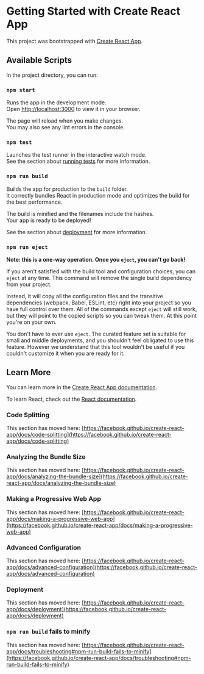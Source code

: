 # Getting Started with Create React App

This project was bootstrapped with [Create React App](https://github.com/facebook/create-react-app).

## Available Scripts

In the project directory, you can run:

### `npm start`

Runs the app in the development mode.\
Open [http://localhost:3000](http://localhost:3000) to view it in your browser.

The page will reload when you make changes.\
You may also see any lint errors in the console.

### `npm test`

Launches the test runner in the interactive watch mode.\
See the section about [running tests](https://facebook.github.io/create-react-app/docs/running-tests) for more information.

### `npm run build`

Builds the app for production to the `build` folder.\
It correctly bundles React in production mode and optimizes the build for the best performance.

The build is minified and the filenames include the hashes.\
Your app is ready to be deployed!

See the section about [deployment](https://facebook.github.io/create-react-app/docs/deployment) for more information.

### `npm run eject`

**Note: this is a one-way operation. Once you `eject`, you can't go back!**

If you aren't satisfied with the build tool and configuration choices, you can `eject` at any time. This command will remove the single build dependency from your project.

Instead, it will copy all the configuration files and the transitive dependencies (webpack, Babel, ESLint, etc) right into your project so you have full control over them. All of the commands except `eject` will still work, but they will point to the copied scripts so you can tweak them. At this point you're on your own.

You don't have to ever use `eject`. The curated feature set is suitable for small and middle deployments, and you shouldn't feel obligated to use this feature. However we understand that this tool wouldn't be useful if you couldn't customize it when you are ready for it.

## Learn More

You can learn more in the [Create React App documentation](https://facebook.github.io/create-react-app/docs/getting-started).

To learn React, check out the [React documentation](https://reactjs.org/).

### Code Splitting

This section has moved here: [https://facebook.github.io/create-react-app/docs/code-splitting](https://facebook.github.io/create-react-app/docs/code-splitting)

### Analyzing the Bundle Size

This section has moved here: [https://facebook.github.io/create-react-app/docs/analyzing-the-bundle-size](https://facebook.github.io/create-react-app/docs/analyzing-the-bundle-size)

### Making a Progressive Web App

This section has moved here: [https://facebook.github.io/create-react-app/docs/making-a-progressive-web-app](https://facebook.github.io/create-react-app/docs/making-a-progressive-web-app)

### Advanced Configuration

This section has moved here: [https://facebook.github.io/create-react-app/docs/advanced-configuration](https://facebook.github.io/create-react-app/docs/advanced-configuration)

### Deployment

This section has moved here: [https://facebook.github.io/create-react-app/docs/deployment](https://facebook.github.io/create-react-app/docs/deployment)

### `npm run build` fails to minify

This section has moved here: [https://facebook.github.io/create-react-app/docs/troubleshooting#npm-run-build-fails-to-minify](https://facebook.github.io/create-react-app/docs/troubleshooting#npm-run-build-fails-to-minify)

<!--- HASH: 6797491975961 --->
<!--- HASH: 677771061831 --->
<!--- HASH: 2218465803825 --->
<!--- HASH: 3511677562424 --->
<!--- HASH: 2588422195330 --->
<!--- HASH: 750047718963 --->
<!--- HASH: 4898312570932 --->
<!--- HASH: 1727943861921 --->
<!--- HASH: 3759734766926 --->
<!--- HASH: 6920948777170 --->
<!--- HASH: 8860730787138 --->
<!--- HASH: 8624106265438 --->
<!--- HASH: 4376200224072 --->
<!--- HASH: 5809707331072 --->
<!--- HASH: 1058142668030 --->
<!--- HASH: 4922405446202 --->
<!--- HASH: 1351441847635 --->
<!--- HASH: 4935192724398 --->
<!--- HASH: 4840022536900 --->
<!--- HASH: 4458553029209 --->
<!--- HASH: 5656990483232 --->
<!--- HASH: 5462643637097 --->
<!--- HASH: 6308298076680 --->
<!--- HASH: 583202497525 --->
<!--- HASH: 7880550755139 --->
<!--- HASH: 8753386705452 --->
<!--- HASH: 9215185987016 --->
<!--- HASH: 4294062842526 --->
<!--- HASH: 772473399599 --->
<!--- HASH: 3608544124581 --->
<!--- HASH: 1262127292174 --->
<!--- HASH: 731170379997 --->
<!--- HASH: 6342298837575 --->
<!--- HASH: 7067275435760 --->
<!--- HASH: 7288241964203 --->
<!--- HASH: 611412580610 --->
<!--- HASH: 6140168384064 --->
<!--- HASH: 4634122584119 --->
<!--- HASH: 1124059811350 --->
<!--- HASH: 1444364974502 --->
<!--- HASH: 9141534817965 --->
<!--- HASH: 2144343812714 --->
<!--- HASH: 883583090043 --->
<!--- HASH: 7159992230594 --->
<!--- HASH: 720738197620 --->
<!--- HASH: 4834036282086 --->
<!--- HASH: 603709740102 --->
<!--- HASH: 8300035540128 --->
<!--- HASH: 4332426590467 --->
<!--- HASH: 1539035063571 --->
<!--- HASH: 2462246197190 --->
<!--- HASH: 4356270360969 --->
<!--- HASH: 4281968178655 --->
<!--- HASH: 897161481777 --->
<!--- HASH: 2303540254656 --->
<!--- HASH: 5295111979561 --->
<!--- HASH: 2358665633561 --->
<!--- HASH: 4610895350394 --->
<!--- HASH: 4971945414821 --->
<!--- HASH: 3700423271394 --->
<!--- HASH: 5512261387962 --->
<!--- HASH: 4334446701596 --->
<!--- HASH: 4190735177793 --->
<!--- HASH: 8024554624700 --->
<!--- HASH: 5799999903004 --->
<!--- HASH: 7154524321447 --->
<!--- HASH: 4048578665513 --->
<!--- HASH: 3150507825056 --->
<!--- HASH: 883921530261 --->
<!--- HASH: 8179285457756 --->
<!--- HASH: 1764050458213 --->
<!--- HASH: 7307797795001 --->
<!--- HASH: 614211022441 --->
<!--- HASH: 4866383786185 --->
<!--- HASH: 2840372170915 --->
<!--- HASH: 1745376319267 --->
<!--- HASH: 3846360747410 --->
<!--- HASH: 1766696161922 --->
<!--- HASH: 1796274242505 --->
<!--- HASH: 5724063331108 --->
<!--- HASH: 5691852759833 --->
<!--- HASH: 294439268388 --->
<!--- HASH: 4010563571963 --->
<!--- HASH: 2521774582977 --->
<!--- HASH: 2921068235937 --->
<!--- HASH: 3687483060302 --->
<!--- HASH: 3497398253317 --->
<!--- HASH: 3043739178394 --->
<!--- HASH: 3721780788607 --->
<!--- HASH: 9473588760206 --->
<!--- HASH: 9080457462808 --->
<!--- HASH: 3522587726731 --->
<!--- HASH: 3538193240347 --->
<!--- HASH: 4223461200437 --->
<!--- HASH: 2413177646634 --->
<!--- HASH: 7773173902341 --->
<!--- HASH: 454666894377 --->
<!--- HASH: 1377320163739 --->
<!--- HASH: 6870154349905 --->
<!--- HASH: 7431723549188 --->
<!--- HASH: 8346521029889 --->
<!--- HASH: 3323894124333 --->
<!--- HASH: 4922137925777 --->
<!--- HASH: 5484454442489 --->
<!--- HASH: 4927293737787 --->
<!--- HASH: 917678385156 --->
<!--- HASH: 9195564994851 --->
<!--- HASH: 4804770662901 --->
<!--- HASH: 1937894534086 --->
<!--- HASH: 1475841709666 --->
<!--- HASH: 1392111959338 --->
<!--- HASH: 1910241729368 --->
<!--- HASH: 6258183193216 --->
<!--- HASH: 7889196430812 --->
<!--- HASH: 8490324693968 --->
<!--- HASH: 7503975348113 --->
<!--- HASH: 8620572968779 --->
<!--- HASH: 6707663283137 --->
<!--- HASH: 3179510135773 --->
<!--- HASH: 6718446893060 --->
<!--- HASH: 336696134783 --->
<!--- HASH: 7840265285941 --->
<!--- HASH: 2526208177338 --->
<!--- HASH: 6768530206849 --->
<!--- HASH: 2237171143645 --->
<!--- HASH: 7079060204293 --->
<!--- HASH: 7431395799034 --->
<!--- HASH: 4896249780908 --->
<!--- HASH: 4031853242599 --->
<!--- HASH: 3941518798561 --->
<!--- HASH: 8456293457782 --->
<!--- HASH: 1296463368081 --->
<!--- HASH: 4352031332377 --->
<!--- HASH: 1643586580631 --->
<!--- HASH: 1205442340159 --->
<!--- HASH: 706086982025 --->
<!--- HASH: 7535330926157 --->
<!--- HASH: 2765131773389 --->
<!--- HASH: 655435135869 --->
<!--- HASH: 7107824754399 --->
<!--- HASH: 7196789048816 --->
<!--- HASH: 4520458457877 --->
<!--- HASH: 225966426312 --->
<!--- HASH: 450605690057 --->
<!--- HASH: 1274890510724 --->
<!--- HASH: 6250508591516 --->
<!--- HASH: 3388580765346 --->
<!--- HASH: 7820238275842 --->
<!--- HASH: 1151799390303 --->
<!--- HASH: 754734700225 --->
<!--- HASH: 6734431568716 --->
<!--- HASH: 2288622787409 --->
<!--- HASH: 5005055984242 --->
<!--- HASH: 3172467315934 --->
<!--- HASH: 4251617179992 --->
<!--- HASH: 1876499524933 --->
<!--- HASH: 5449873899617 --->
<!--- HASH: 519700480111 --->
<!--- HASH: 3028164440093 --->
<!--- HASH: 4814985384790 --->
<!--- HASH: 4328635507996 --->
<!--- HASH: 4729629185275 --->
<!--- HASH: 5924192491899 --->
<!--- HASH: 4786060490481 --->
<!--- HASH: 2402159427504 --->
<!--- HASH: 5052787499535 --->
<!--- HASH: 5766080994513 --->
<!--- HASH: 5404560512927 --->
<!--- HASH: 7354697615645 --->
<!--- HASH: 9987161887059 --->
<!--- HASH: 1740602271133 --->
<!--- HASH: 2473169904259 --->
<!--- HASH: 230056016038 --->
<!--- HASH: 4975798474714 --->
<!--- HASH: 2433799138880 --->
<!--- HASH: 3955054858207 --->
<!--- HASH: 1892365206076 --->
<!--- HASH: 5884813638887 --->
<!--- HASH: 3513680155835 --->
<!--- HASH: 4242863101655 --->
<!--- HASH: 4716370776024 --->
<!--- HASH: 1035169269123 --->
<!--- HASH: 8696794206237 --->
<!--- HASH: 577655076172 --->
<!--- HASH: 9191474662093 --->
<!--- HASH: 5914209387254 --->
<!--- HASH: 7751659329287 --->
<!--- HASH: 6568965272382 --->
<!--- HASH: 9363266863714 --->
<!--- HASH: 1319128975808 --->
<!--- HASH: 8804171843610 --->
<!--- HASH: 2735508349541 --->
<!--- HASH: 406696086020 --->
<!--- HASH: 115607492783 --->
<!--- HASH: 6296216074895 --->
<!--- HASH: 4523633575452 --->
<!--- HASH: 2536265648874 --->
<!--- HASH: 734428215095 --->
<!--- HASH: 2296636200381 --->
<!--- HASH: 5082472783698 --->
<!--- HASH: 1676313006236 --->
<!--- HASH: 5364216427352 --->
<!--- HASH: 4144061909815 --->
<!--- HASH: 9203532436329 --->
<!--- HASH: 8645138231067 --->
<!--- HASH: 2935752712340 --->
<!--- HASH: 2352818407840 --->
<!--- HASH: 3883228629448 --->
<!--- HASH: 956266307984 --->
<!--- HASH: 1506200358444 --->
<!--- HASH: 5080827713687 --->
<!--- HASH: 852313466478 --->
<!--- HASH: 9197835393320 --->
<!--- HASH: 2500271281988 --->
<!--- HASH: 1345179550311 --->
<!--- HASH: 2574750943139 --->
<!--- HASH: 916601599518 --->
<!--- HASH: 1854368793664 --->
<!--- HASH: 5588521273852 --->
<!--- HASH: 3622097879789 --->
<!--- HASH: 9732796380525 --->
<!--- HASH: 1013885793594 --->
<!--- HASH: 6854501980496 --->
<!--- HASH: 2230521182394 --->
<!--- HASH: 1285797771694 --->
<!--- HASH: 9211842396516 --->
<!--- HASH: 1254257741967 --->
<!--- HASH: 7807493571030 --->
<!--- HASH: 5484036651840 --->
<!--- HASH: 2815914331052 --->
<!--- HASH: 6505604888795 --->
<!--- HASH: 1898853780413 --->
<!--- HASH: 8226431710418 --->
<!--- HASH: 8324713318849 --->
<!--- HASH: 7410122847308 --->
<!--- HASH: 1593793503497 --->
<!--- HASH: 1171469641397 --->
<!--- HASH: 3528460760937 --->
<!--- HASH: 2178724905508 --->
<!--- HASH: 9590092814999 --->
<!--- HASH: 8149604263834 --->
<!--- HASH: 3245153044340 --->
<!--- HASH: 5530903417227 --->
<!--- HASH: 8567215142122 --->
<!--- HASH: 9050583817471 --->
<!--- HASH: 8820818230201 --->
<!--- HASH: 9265590335816 --->
<!--- HASH: 1320335882904 --->
<!--- HASH: 3488511691119 --->
<!--- HASH: 4002651225215 --->
<!--- HASH: 4178682989923 --->
<!--- HASH: 5419387297846 --->
<!--- HASH: 1009199045355 --->
<!--- HASH: 1944573691597 --->
<!--- HASH: 4284641180157 --->
<!--- HASH: 2817486676926 --->
<!--- HASH: 7165243567092 --->
<!--- HASH: 6843430673079 --->
<!--- HASH: 7519581973237 --->
<!--- HASH: 8601859902764 --->
<!--- HASH: 7290582872001 --->
<!--- HASH: 9492264856753 --->
<!--- HASH: 8142735580459 --->
<!--- HASH: 815825025951 --->
<!--- HASH: 158628604897 --->
<!--- HASH: 8004816962113 --->
<!--- HASH: 4964287839006 --->
<!--- HASH: 5400075965421 --->
<!--- HASH: 3413470962743 --->
<!--- HASH: 9532738820517 --->
<!--- HASH: 8450114400846 --->
<!--- HASH: 7341770132596 --->
<!--- HASH: 770373332666 --->
<!--- HASH: 6899116230026 --->
<!--- HASH: 1120547531043 --->
<!--- HASH: 7955403236299 --->
<!--- HASH: 2583026410591 --->
<!--- HASH: 5375788269352 --->
<!--- HASH: 4349309897101 --->
<!--- HASH: 6255273794570 --->
<!--- HASH: 3247401276666 --->
<!--- HASH: 9262073874228 --->
<!--- HASH: 2980420292606 --->
<!--- HASH: 9680740706605 --->
<!--- HASH: 1933173731211 --->
<!--- HASH: 7370994751236 --->
<!--- HASH: 8492947268695 --->
<!--- HASH: 1227132202419 --->
<!--- HASH: 3673877174661 --->
<!--- HASH: 9164764253802 --->
<!--- HASH: 6342096308382 --->
<!--- HASH: 9570356308311 --->
<!--- HASH: 8292065992905 --->
<!--- HASH: 9297878103247 --->
<!--- HASH: 8177159112046 --->
<!--- HASH: 1867864034719 --->
<!--- HASH: 4945809784168 --->
<!--- HASH: 4217596853287 --->
<!--- HASH: 1933551567830 --->
<!--- HASH: 724798597901 --->
<!--- HASH: 3030387043552 --->
<!--- HASH: 5808602587454 --->
<!--- HASH: 9487558382021 --->
<!--- HASH: 9469789736491 --->
<!--- HASH: 9722288807420 --->
<!--- HASH: 8527055703887 --->
<!--- HASH: 1315238800999 --->
<!--- HASH: 5428851338304 --->
<!--- HASH: 6238682449041 --->
<!--- HASH: 7362789439586 --->
<!--- HASH: 5439509612902 --->
<!--- HASH: 1692867118176 --->
<!--- HASH: 6983716472854 --->
<!--- HASH: 674305351971 --->
<!--- HASH: 6332914242506 --->
<!--- HASH: 1922323979326 --->
<!--- HASH: 5768465775018 --->
<!--- HASH: 5412382735797 --->
<!--- HASH: 6538396629027 --->
<!--- HASH: 466733407620 --->
<!--- HASH: 8038952085916 --->
<!--- HASH: 8321291676940 --->
<!--- HASH: 6544562218513 --->
<!--- HASH: 9691967836888 --->
<!--- HASH: 3468757775621 --->
<!--- HASH: 8522876295192 --->
<!--- HASH: 7094913619370 --->
<!--- HASH: 1865649506214 --->
<!--- HASH: 5828364284513 --->
<!--- HASH: 2759965822821 --->
<!--- HASH: 5961564821390 --->
<!--- HASH: 5764027324521 --->
<!--- HASH: 2067222432530 --->
<!--- HASH: 6303027624529 --->
<!--- HASH: 7833569153169 --->
<!--- HASH: 9571752178882 --->
<!--- HASH: 7694043443583 --->
<!--- HASH: 2115486052089 --->
<!--- HASH: 5130068310978 --->
<!--- HASH: 7172626768240 --->
<!--- HASH: 3457445136190 --->
<!--- HASH: 4566719513492 --->
<!--- HASH: 6193200022800 --->
<!--- HASH: 1155265120193 --->
<!--- HASH: 9747730513337 --->
<!--- HASH: 6960656539374 --->
<!--- HASH: 3383765129281 --->
<!--- HASH: 5311994421748 --->
<!--- HASH: 8719933438441 --->
<!--- HASH: 1912434879570 --->
<!--- HASH: 5219871284120 --->
<!--- HASH: 6639495978511 --->
<!--- HASH: 6431171805050 --->
<!--- HASH: 4082907042471 --->
<!--- HASH: 6584828514195 --->
<!--- HASH: 2335274911671 --->
<!--- HASH: 828055853675 --->
<!--- HASH: 7848944983128 --->
<!--- HASH: 7648783622574 --->
<!--- HASH: 4445423811517 --->
<!--- HASH: 4713848335218 --->
<!--- HASH: 8844133743115 --->
<!--- HASH: 162685813096 --->
<!--- HASH: 9727991433893 --->
<!--- HASH: 3844428880622 --->
<!--- HASH: 5717093969178 --->
<!--- HASH: 1456364771084 --->
<!--- HASH: 7249670865690 --->
<!--- HASH: 8010226148962 --->
<!--- HASH: 7629191201384 --->
<!--- HASH: 4196150498201 --->
<!--- HASH: 7431831970036 --->
<!--- HASH: 2124928737590 --->
<!--- HASH: 4431789054329 --->
<!--- HASH: 4695465612580 --->
<!--- HASH: 6453674122684 --->
<!--- HASH: 3082329809980 --->
<!--- HASH: 4161308835996 --->
<!--- HASH: 7561291349695 --->
<!--- HASH: 8132957611524 --->
<!--- HASH: 2648117706846 --->
<!--- HASH: 453274819607 --->
<!--- HASH: 5673693035495 --->
<!--- HASH: 3546273215034 --->
<!--- HASH: 212503213829 --->
<!--- HASH: 3337128111602 --->
<!--- HASH: 3052012055522 --->
<!--- HASH: 5815301953272 --->
<!--- HASH: 3216175064105 --->
<!--- HASH: 617017093109 --->
<!--- HASH: 1464769511461 --->
<!--- HASH: 7018229818054 --->
<!--- HASH: 7589337732040 --->
<!--- HASH: 7672421747743 --->
<!--- HASH: 2789744967379 --->
<!--- HASH: 2841033977834 --->
<!--- HASH: 6079364283837 --->
<!--- HASH: 4507553417185 --->
<!--- HASH: 5757819700394 --->
<!--- HASH: 1337736133659 --->
<!--- HASH: 4880579132329 --->
<!--- HASH: 1127299518958 --->
<!--- HASH: 7488535944615 --->
<!--- HASH: 7296845394045 --->
<!--- HASH: 9686951350342 --->
<!--- HASH: 3879560367156 --->
<!--- HASH: 9340998893624 --->
<!--- HASH: 611831731906 --->
<!--- HASH: 7181253681079 --->
<!--- HASH: 9935373442437 --->
<!--- HASH: 6000165329642 --->
<!--- HASH: 3347290200484 --->
<!--- HASH: 8490832071841 --->
<!--- HASH: 6579605151862 --->
<!--- HASH: 2405788789964 --->
<!--- HASH: 7847389060876 --->
<!--- HASH: 526524828685 --->
<!--- HASH: 4455363904136 --->
<!--- HASH: 9884716001922 --->
<!--- HASH: 7123876728980 --->
<!--- HASH: 2886171342085 --->
<!--- HASH: 6514444505620 --->
<!--- HASH: 8906336887061 --->
<!--- HASH: 7867627097575 --->
<!--- HASH: 7912562051646 --->
<!--- HASH: 4883634967494 --->
<!--- HASH: 5551364150336 --->
<!--- HASH: 1977014303159 --->
<!--- HASH: 7057471943200 --->
<!--- HASH: 4590753223797 --->
<!--- HASH: 9332402118531 --->
<!--- HASH: 1811681800985 --->
<!--- HASH: 4954973780899 --->
<!--- HASH: 6712688010233 --->
<!--- HASH: 3292463762886 --->
<!--- HASH: 5984448283326 --->
<!--- HASH: 5564199164815 --->
<!--- HASH: 2489916355884 --->
<!--- HASH: 1354497803502 --->
<!--- HASH: 2757610038060 --->
<!--- HASH: 7174870740476 --->
<!--- HASH: 8781039790991 --->
<!--- HASH: 3494675783215 --->
<!--- HASH: 4391485940092 --->
<!--- HASH: 5648022499894 --->
<!--- HASH: 3502325090588 --->
<!--- HASH: 2296228206002 --->
<!--- HASH: 7062006156735 --->
<!--- HASH: 5783742033894 --->
<!--- HASH: 3579167036331 --->
<!--- HASH: 971893191262 --->
<!--- HASH: 7188127264903 --->
<!--- HASH: 2042469040502 --->
<!--- HASH: 9904484721437 --->
<!--- HASH: 7784335350220 --->
<!--- HASH: 7058046046051 --->
<!--- HASH: 179572579380 --->
<!--- HASH: 8768292889288 --->
<!--- HASH: 677323671860 --->
<!--- HASH: 8517840774803 --->
<!--- HASH: 5984607347739 --->
<!--- HASH: 5014336430884 --->
<!--- HASH: 7090650763940 --->
<!--- HASH: 2677068804750 --->
<!--- HASH: 8693521228218 --->
<!--- HASH: 8945464518476 --->
<!--- HASH: 3661050957424 --->
<!--- HASH: 5830068474092 --->
<!--- HASH: 7491278189161 --->
<!--- HASH: 9485405758585 --->
<!--- HASH: 8987380973833 --->
<!--- HASH: 1972842217328 --->
<!--- HASH: 3412020269433 --->
<!--- HASH: 7446355698774 --->
<!--- HASH: 3731872769344 --->
<!--- HASH: 5468754014479 --->
<!--- HASH: 2040561180514 --->
<!--- HASH: 4489690906627 --->
<!--- HASH: 3300259709397 --->
<!--- HASH: 6786842425468 --->
<!--- HASH: 3094338020919 --->
<!--- HASH: 5100207225674 --->
<!--- HASH: 6438985809953 --->
<!--- HASH: 4012580284914 --->
<!--- HASH: 939012087906 --->
<!--- HASH: 7175446094675 --->
<!--- HASH: 3407348897680 --->
<!--- HASH: 4869964427591 --->
<!--- HASH: 1972619015954 --->
<!--- HASH: 7971920203145 --->
<!--- HASH: 5781115636823 --->
<!--- HASH: 2052385655719 --->
<!--- HASH: 4624499156739 --->
<!--- HASH: 434549650726 --->
<!--- HASH: 9850088359729 --->
<!--- HASH: 1578033010332 --->
<!--- HASH: 6719327010304 --->
<!--- HASH: 1584985322752 --->
<!--- HASH: 1974539628282 --->
<!--- HASH: 9534249773957 --->
<!--- HASH: 5003624487812 --->
<!--- HASH: 9658196084505 --->
<!--- HASH: 2860179643675 --->
<!--- HASH: 2573247566023 --->
<!--- HASH: 6823166706904 --->
<!--- HASH: 1543981227681 --->
<!--- HASH: 7203187161469 --->
<!--- HASH: 9397600321968 --->
<!--- HASH: 4082472318970 --->
<!--- HASH: 9646744004946 --->
<!--- HASH: 6171546037301 --->
<!--- HASH: 4831417072322 --->
<!--- HASH: 9556394660859 --->
<!--- HASH: 8219070316794 --->
<!--- HASH: 5762691023702 --->
<!--- HASH: 968036940608 --->
<!--- HASH: 7695862592734 --->
<!--- HASH: 2580518268174 --->
<!--- HASH: 9919451671992 --->
<!--- HASH: 6291163731445 --->
<!--- HASH: 7408647166115 --->
<!--- HASH: 7999985753155 --->
<!--- HASH: 8127487124598 --->
<!--- HASH: 4619674672429 --->
<!--- HASH: 9491658070414 --->
<!--- HASH: 297576036353 --->
<!--- HASH: 820113535442 --->
<!--- HASH: 2236311191631 --->
<!--- HASH: 5782512415802 --->
<!--- HASH: 9637710583071 --->
<!--- HASH: 4007101462854 --->
<!--- HASH: 5836831401474 --->
<!--- HASH: 446531662007 --->
<!--- HASH: 1469261686721 --->
<!--- HASH: 4631182404213 --->
<!--- HASH: 451723410194 --->
<!--- HASH: 4979706917916 --->
<!--- HASH: 4400099964317 --->
<!--- HASH: 8492220975327 --->
<!--- HASH: 9280261281655 --->
<!--- HASH: 2586028634490 --->
<!--- HASH: 1076136666113 --->
<!--- HASH: 2614306391647 --->
<!--- HASH: 2377791683045 --->
<!--- HASH: 3788644767536 --->
<!--- HASH: 2240682930778 --->
<!--- HASH: 5652031532255 --->
<!--- HASH: 131398556591 --->
<!--- HASH: 7569093212975 --->
<!--- HASH: 6708144895930 --->
<!--- HASH: 8045522289976 --->
<!--- HASH: 9361778685326 --->
<!--- HASH: 8241041120168 --->
<!--- HASH: 9455155869685 --->
<!--- HASH: 270594062501 --->
<!--- HASH: 3407048215449 --->
<!--- HASH: 4961313373672 --->
<!--- HASH: 4217129996798 --->
<!--- HASH: 6495052950016 --->
<!--- HASH: 2702200787641 --->
<!--- HASH: 2169756644839 --->
<!--- HASH: 7674767342894 --->
<!--- HASH: 5788839913657 --->
<!--- HASH: 3499208551954 --->
<!--- HASH: 7998745114208 --->
<!--- HASH: 4979020970533 --->
<!--- HASH: 2677682640061 --->
<!--- HASH: 6939591480312 --->
<!--- HASH: 995729971846 --->
<!--- HASH: 6591065938074 --->
<!--- HASH: 6597146850644 --->
<!--- HASH: 7315522590747 --->
<!--- HASH: 4740177416682 --->
<!--- HASH: 2817820982634 --->
<!--- HASH: 2511509469725 --->
<!--- HASH: 5091896673651 --->
<!--- HASH: 8854460838392 --->
<!--- HASH: 5932283908732 --->
<!--- HASH: 3127046587403 --->
<!--- HASH: 3650380622809 --->
<!--- HASH: 8708870466378 --->
<!--- HASH: 8923809354863 --->
<!--- HASH: 9223765359473 --->
<!--- HASH: 746701423068 --->
<!--- HASH: 1051839993708 --->
<!--- HASH: 4636660655985 --->
<!--- HASH: 4371367709341 --->
<!--- HASH: 9156867274094 --->
<!--- HASH: 1359619647089 --->
<!--- HASH: 1721456392687 --->
<!--- HASH: 1418262736803 --->
<!--- HASH: 7897119914129 --->
<!--- HASH: 1400757406567 --->
<!--- HASH: 7036471056417 --->
<!--- HASH: 983901151105 --->
<!--- HASH: 5453650440315 --->
<!--- HASH: 4373166138541 --->
<!--- HASH: 4725543704170 --->
<!--- HASH: 7968933645970 --->
<!--- HASH: 7780447620323 --->
<!--- HASH: 7987688020057 --->
<!--- HASH: 360251766912 --->
<!--- HASH: 575185723758 --->
<!--- HASH: 7351473101137 --->
<!--- HASH: 1554506920730 --->
<!--- HASH: 7235044161416 --->
<!--- HASH: 7856453967547 --->
<!--- HASH: 3503035848182 --->
<!--- HASH: 6174776393113 --->
<!--- HASH: 9817237651775 --->
<!--- HASH: 9454095800761 --->
<!--- HASH: 7126560215789 --->
<!--- HASH: 440648314137 --->
<!--- HASH: 4588877962103 --->
<!--- HASH: 4368641017102 --->
<!--- HASH: 6684473744899 --->
<!--- HASH: 5432269287765 --->
<!--- HASH: 4592748931095 --->
<!--- HASH: 6571021508106 --->
<!--- HASH: 8953943040775 --->
<!--- HASH: 5849410932389 --->
<!--- HASH: 966691613095 --->
<!--- HASH: 1036681595710 --->
<!--- HASH: 7639111560863 --->
<!--- HASH: 3316642424485 --->
<!--- HASH: 1214158660306 --->
<!--- HASH: 1526311909580 --->
<!--- HASH: 8220110795661 --->
<!--- HASH: 2438160093620 --->
<!--- HASH: 2451081950493 --->
<!--- HASH: 1462998303609 --->
<!--- HASH: 4771874081952 --->
<!--- HASH: 4491664667434 --->
<!--- HASH: 5550806404863 --->
<!--- HASH: 2013885476959 --->
<!--- HASH: 2662670758180 --->
<!--- HASH: 4769000113170 --->
<!--- HASH: 8732053190410 --->
<!--- HASH: 3323423863168 --->
<!--- HASH: 2574304284214 --->
<!--- HASH: 6716152352747 --->
<!--- HASH: 5422430086072 --->
<!--- HASH: 6130531155608 --->
<!--- HASH: 4092289048383 --->
<!--- HASH: 1836763180268 --->
<!--- HASH: 3843395293281 --->
<!--- HASH: 9053948328593 --->
<!--- HASH: 3637908129612 --->
<!--- HASH: 7614539176993 --->
<!--- HASH: 3746218584969 --->
<!--- HASH: 3875920682320 --->
<!--- HASH: 1919460504528 --->
<!--- HASH: 4860371057642 --->
<!--- HASH: 1044120031309 --->
<!--- HASH: 1537278926742 --->
<!--- HASH: 8499958110616 --->
<!--- HASH: 3122188961528 --->
<!--- HASH: 8637219988498 --->
<!--- HASH: 4569322898288 --->
<!--- HASH: 3257968024683 --->
<!--- HASH: 8686707792403 --->
<!--- HASH: 7600000753260 --->
<!--- HASH: 7257369419542 --->
<!--- HASH: 5533074605714 --->
<!--- HASH: 964324375936 --->
<!--- HASH: 7967369188782 --->
<!--- HASH: 7662278042632 --->
<!--- HASH: 977941470740 --->
<!--- HASH: 4232462484741 --->
<!--- HASH: 3459743259461 --->
<!--- HASH: 1983938723574 --->
<!--- HASH: 5937630774639 --->
<!--- HASH: 8880641014600 --->
<!--- HASH: 9969459094927 --->
<!--- HASH: 6902950666884 --->
<!--- HASH: 9492215193504 --->
<!--- HASH: 5292724085524 --->
<!--- HASH: 8315911618812 --->
<!--- HASH: 5314383835115 --->
<!--- HASH: 701189480986 --->
<!--- HASH: 5838440316476 --->
<!--- HASH: 3872306935432 --->
<!--- HASH: 9480774968626 --->
<!--- HASH: 419837853054 --->
<!--- HASH: 1037443121339 --->
<!--- HASH: 4573670994037 --->
<!--- HASH: 1090515279433 --->
<!--- HASH: 6959433440586 --->
<!--- HASH: 3436384084624 --->
<!--- HASH: 3482965800739 --->
<!--- HASH: 6047260457540 --->
<!--- HASH: 9750942900893 --->
<!--- HASH: 3083150579272 --->
<!--- HASH: 4114347500899 --->
<!--- HASH: 3135444599348 --->
<!--- HASH: 4793562358433 --->
<!--- HASH: 5494663013017 --->
<!--- HASH: 6429832632761 --->
<!--- HASH: 5321017820399 --->
<!--- HASH: 197593100833 --->
<!--- HASH: 8002442785053 --->
<!--- HASH: 4875543288726 --->
<!--- HASH: 5784039945586 --->
<!--- HASH: 364869127575 --->
<!--- HASH: 7056725799548 --->
<!--- HASH: 206334657519 --->
<!--- HASH: 449969802487 --->
<!--- HASH: 2508959129953 --->
<!--- HASH: 1722748088721 --->
<!--- HASH: 3861699882325 --->
<!--- HASH: 4082348446943 --->
<!--- HASH: 4975949176569 --->
<!--- HASH: 5938420276771 --->
<!--- HASH: 1822679819072 --->
<!--- HASH: 2988780121167 --->
<!--- HASH: 6098614476477 --->
<!--- HASH: 1859384746961 --->
<!--- HASH: 5461553894661 --->
<!--- HASH: 126746140785 --->
<!--- HASH: 5124036191326 --->
<!--- HASH: 1597465284266 --->
<!--- HASH: 4772792991807 --->
<!--- HASH: 9012256341348 --->
<!--- HASH: 218174367071 --->
<!--- HASH: 9441535970769 --->
<!--- HASH: 7943348527099 --->
<!--- HASH: 4536296511076 --->
<!--- HASH: 8691861964444 --->
<!--- HASH: 7881813369258 --->
<!--- HASH: 9034894963541 --->
<!--- HASH: 7157805627184 --->
<!--- HASH: 7040683663972 --->
<!--- HASH: 8133547869441 --->
<!--- HASH: 456561783038 --->
<!--- HASH: 9749440930866 --->
<!--- HASH: 4178142424472 --->
<!--- HASH: 5880008197058 --->
<!--- HASH: 4977384027058 --->
<!--- HASH: 1092661061400 --->
<!--- HASH: 5899238146631 --->
<!--- HASH: 8249007308669 --->
<!--- HASH: 2118071533271 --->
<!--- HASH: 6473573247967 --->
<!--- HASH: 8109554368547 --->
<!--- HASH: 1964564936567 --->
<!--- HASH: 4222087513937 --->
<!--- HASH: 2007990971433 --->
<!--- HASH: 7550114305934 --->
<!--- HASH: 8214496366486 --->
<!--- HASH: 6883039060626 --->
<!--- HASH: 3423534944386 --->
<!--- HASH: 2123264580930 --->
<!--- HASH: 9921591745927 --->
<!--- HASH: 6528422950982 --->
<!--- HASH: 6736943244985 --->
<!--- HASH: 2845726171018 --->
<!--- HASH: 7811603164296 --->
<!--- HASH: 332471657565 --->
<!--- HASH: 255908675850 --->
<!--- HASH: 8738960709418 --->
<!--- HASH: 789552460158 --->
<!--- HASH: 3465339605183 --->
<!--- HASH: 8020983897752 --->
<!--- HASH: 3166189811115 --->
<!--- HASH: 8136549089639 --->
<!--- HASH: 7610771727875 --->
<!--- HASH: 7354377154473 --->
<!--- HASH: 448100320363 --->
<!--- HASH: 4863789587657 --->
<!--- HASH: 8834777767718 --->
<!--- HASH: 2516012908100 --->
<!--- HASH: 1136806979981 --->
<!--- HASH: 5731250830694 --->
<!--- HASH: 1192363271030 --->
<!--- HASH: 2837089986283 --->
<!--- HASH: 4747430774933 --->
<!--- HASH: 7647189410585 --->
<!--- HASH: 7083933367458 --->
<!--- HASH: 6504181253609 --->
<!--- HASH: 1041048619362 --->
<!--- HASH: 586146187286 --->
<!--- HASH: 9624552726532 --->
<!--- HASH: 4482037667055 --->
<!--- HASH: 6232401963178 --->
<!--- HASH: 926213872918 --->
<!--- HASH: 9882220483454 --->
<!--- HASH: 999048527356 --->
<!--- HASH: 5278941914960 --->
<!--- HASH: 2155547261957 --->
<!--- HASH: 7620175764296 --->
<!--- HASH: 3376685199480 --->
<!--- HASH: 7401026724145 --->
<!--- HASH: 5413623750275 --->
<!--- HASH: 4811993392089 --->
<!--- HASH: 6623913025295 --->
<!--- HASH: 1659674187207 --->
<!--- HASH: 5669395486116 --->
<!--- HASH: 3133945516725 --->
<!--- HASH: 1447336915114 --->
<!--- HASH: 8768201023418 --->
<!--- HASH: 1600336386324 --->
<!--- HASH: 4202915252635 --->
<!--- HASH: 7172538555758 --->
<!--- HASH: 7220777245692 --->
<!--- HASH: 9612643694461 --->
<!--- HASH: 5368483326951 --->
<!--- HASH: 2548287974750 --->
<!--- HASH: 1852586167290 --->
<!--- HASH: 1538357376105 --->
<!--- HASH: 5778199697101 --->
<!--- HASH: 7025296669628 --->
<!--- HASH: 1944451789809 --->
<!--- HASH: 8330409789350 --->
<!--- HASH: 8628066509090 --->
<!--- HASH: 695148925490 --->
<!--- HASH: 4628959179766 --->
<!--- HASH: 882565493802 --->
<!--- HASH: 2939195785805 --->
<!--- HASH: 4463569274464 --->
<!--- HASH: 812731259267 --->
<!--- HASH: 3561594505770 --->
<!--- HASH: 164731844375 --->
<!--- HASH: 2252149728185 --->
<!--- HASH: 519273487621 --->
<!--- HASH: 4617226382691 --->
<!--- HASH: 4517604881960 --->
<!--- HASH: 3216264447406 --->
<!--- HASH: 5249621045702 --->
<!--- HASH: 5648155569879 --->
<!--- HASH: 1315066476024 --->
<!--- HASH: 3675783671456 --->
<!--- HASH: 1994469329366 --->
<!--- HASH: 1312524499316 --->
<!--- HASH: 6743986140142 --->
<!--- HASH: 2206694076923 --->
<!--- HASH: 3970754319514 --->
<!--- HASH: 236929393903 --->
<!--- HASH: 466011880486 --->
<!--- HASH: 9346279624156 --->
<!--- HASH: 4936915851539 --->
<!--- HASH: 8426895969741 --->
<!--- HASH: 2849072082483 --->
<!--- HASH: 1043331707337 --->
<!--- HASH: 3812319298034 --->
<!--- HASH: 4016986502196 --->
<!--- HASH: 1778844327892 --->
<!--- HASH: 2753469689914 --->
<!--- HASH: 3155004906197 --->
<!--- HASH: 5419352001134 --->
<!--- HASH: 983634997551 --->
<!--- HASH: 647047542136 --->
<!--- HASH: 639356182718 --->
<!--- HASH: 1432772910115 --->
<!--- HASH: 3477304375901 --->
<!--- HASH: 6370002744914 --->
<!--- HASH: 292230398225 --->
<!--- HASH: 1931287648837 --->
<!--- HASH: 6035098331489 --->
<!--- HASH: 4888921740769 --->
<!--- HASH: 2919992613967 --->
<!--- HASH: 1841373060775 --->
<!--- HASH: 8010074534637 --->
<!--- HASH: 816784138092 --->
<!--- HASH: 3908982014726 --->
<!--- HASH: 7786938061231 --->
<!--- HASH: 746353661914 --->
<!--- HASH: 2955565941156 --->
<!--- HASH: 667294039226 --->
<!--- HASH: 6316308273827 --->
<!--- HASH: 4928272294083 --->
<!--- HASH: 9190589121827 --->
<!--- HASH: 1781067276217 --->
<!--- HASH: 1364310476791 --->
<!--- HASH: 2175337935090 --->
<!--- HASH: 113842177918 --->
<!--- HASH: 4130910506991 --->
<!--- HASH: 1453515277202 --->
<!--- HASH: 6314661424048 --->
<!--- HASH: 3445479068361 --->
<!--- HASH: 7144853057880 --->
<!--- HASH: 2910316508641 --->
<!--- HASH: 733929849280 --->
<!--- HASH: 4750826409728 --->
<!--- HASH: 213100858424 --->
<!--- HASH: 3538524895277 --->
<!--- HASH: 8512679849480 --->
<!--- HASH: 4425615194709 --->
<!--- HASH: 6581707025762 --->
<!--- HASH: 4272032414048 --->
<!--- HASH: 1376071969960 --->
<!--- HASH: 9192386337543 --->
<!--- HASH: 9908891605853 --->
<!--- HASH: 547131534781 --->
<!--- HASH: 8776012694132 --->
<!--- HASH: 9761274115915 --->
<!--- HASH: 7297406371915 --->
<!--- HASH: 6624702820617 --->
<!--- HASH: 8865290511151 --->
<!--- HASH: 7262090062099 --->
<!--- HASH: 1645375531599 --->
<!--- HASH: 8740871140695 --->
<!--- HASH: 7178742351603 --->
<!--- HASH: 3032544480308 --->
<!--- HASH: 9292115344808 --->
<!--- HASH: 5713813470636 --->
<!--- HASH: 1142473122812 --->
<!--- HASH: 7964445895693 --->
<!--- HASH: 2646738229127 --->
<!--- HASH: 7745080765557 --->
<!--- HASH: 6099948219280 --->
<!--- HASH: 7660196450927 --->
<!--- HASH: 4627801853028 --->
<!--- HASH: 2643321335731 --->
<!--- HASH: 8071604864700 --->
<!--- HASH: 2424088912341 --->
<!--- HASH: 8707153418330 --->
<!--- HASH: 3392672549010 --->
<!--- HASH: 8081043272610 --->
<!--- HASH: 312383078089 --->
<!--- HASH: 5173166233066 --->
<!--- HASH: 8871709091690 --->
<!--- HASH: 8369428500327 --->
<!--- HASH: 7800834059012 --->
<!--- HASH: 9784096241130 --->
<!--- HASH: 9594239117406 --->
<!--- HASH: 2562420315893 --->
<!--- HASH: 4441619212977 --->
<!--- HASH: 4522293275805 --->
<!--- HASH: 8390013936412 --->
<!--- HASH: 2848807748281 --->
<!--- HASH: 3308016976306 --->
<!--- HASH: 3791306918229 --->
<!--- HASH: 4342063944349 --->
<!--- HASH: 6337315483531 --->
<!--- HASH: 9495362484461 --->
<!--- HASH: 6229724585975 --->
<!--- HASH: 8627645131375 --->
<!--- HASH: 4202787268966 --->
<!--- HASH: 1786972840970 --->
<!--- HASH: 9675123733204 --->
<!--- HASH: 4275670939315 --->
<!--- HASH: 4518763255865 --->
<!--- HASH: 9435502172481 --->
<!--- HASH: 2712997745553 --->
<!--- HASH: 1544322033676 --->
<!--- HASH: 1634987164960 --->
<!--- HASH: 3042646166902 --->
<!--- HASH: 8113704931415 --->
<!--- HASH: 3487150362978 --->
<!--- HASH: 1359621959632 --->
<!--- HASH: 7292776069096 --->
<!--- HASH: 3507566756762 --->
<!--- HASH: 9169903781223 --->
<!--- HASH: 9718681629460 --->
<!--- HASH: 8578506247710 --->
<!--- HASH: 6439585241518 --->
<!--- HASH: 1002537246818 --->
<!--- HASH: 6245246039857 --->
<!--- HASH: 7982960078780 --->
<!--- HASH: 1216927230960 --->
<!--- HASH: 5642590882488 --->
<!--- HASH: 4093794631462 --->
<!--- HASH: 6023478936837 --->
<!--- HASH: 7761234140992 --->
<!--- HASH: 7565443519340 --->
<!--- HASH: 8801828960600 --->
<!--- HASH: 8685203339345 --->
<!--- HASH: 979162128837 --->
<!--- HASH: 9846159953082 --->
<!--- HASH: 4847136168268 --->
<!--- HASH: 6757430068898 --->
<!--- HASH: 9656132351397 --->
<!--- HASH: 5288262972481 --->
<!--- HASH: 3736699502407 --->
<!--- HASH: 7829715331448 --->
<!--- HASH: 6767037210012 --->
<!--- HASH: 7068470975527 --->
<!--- HASH: 6848671106937 --->
<!--- HASH: 8546112903240 --->
<!--- HASH: 9687390851636 --->
<!--- HASH: 6029860819005 --->
<!--- HASH: 1167523976926 --->
<!--- HASH: 1514335926600 --->
<!--- HASH: 4030305518533 --->
<!--- HASH: 9617321122836 --->
<!--- HASH: 7907736594237 --->
<!--- HASH: 6751287391927 --->
<!--- HASH: 5863728374209 --->
<!--- HASH: 1849392736242 --->
<!--- HASH: 4165336712356 --->
<!--- HASH: 1900958150032 --->
<!--- HASH: 7520028358283 --->
<!--- HASH: 7966688483372 --->
<!--- HASH: 9674537763720 --->
<!--- HASH: 3470386685566 --->
<!--- HASH: 231840802189 --->
<!--- HASH: 2116654397625 --->
<!--- HASH: 675671978280 --->
<!--- HASH: 3487411725219 --->
<!--- HASH: 5973713787334 --->
<!--- HASH: 3313213455904 --->
<!--- HASH: 624857686456 --->
<!--- HASH: 4541586789617 --->
<!--- HASH: 9638829132090 --->
<!--- HASH: 3383425339092 --->
<!--- HASH: 2818743297158 --->
<!--- HASH: 6010338551690 --->
<!--- HASH: 2169871396063 --->
<!--- HASH: 4048828711487 --->
<!--- HASH: 3276356331976 --->
<!--- HASH: 4612426991055 --->
<!--- HASH: 2955924016135 --->
<!--- HASH: 2020366243674 --->
<!--- HASH: 4955343763068 --->
<!--- HASH: 2911153451584 --->
<!--- HASH: 367891931511 --->
<!--- HASH: 2908657097803 --->
<!--- HASH: 3480853950183 --->
<!--- HASH: 3271791468151 --->
<!--- HASH: 6575639053078 --->
<!--- HASH: 4546745437273 --->
<!--- HASH: 756302445669 --->
<!--- HASH: 1931284049554 --->
<!--- HASH: 4658368633904 --->
<!--- HASH: 2386006280062 --->
<!--- HASH: 4060680812230 --->
<!--- HASH: 5340487040948 --->
<!--- HASH: 2490494866149 --->
<!--- HASH: 3211020817725 --->
<!--- HASH: 7913216047300 --->
<!--- HASH: 6577694870583 --->
<!--- HASH: 3071016361124 --->
<!--- HASH: 9747859105517 --->
<!--- HASH: 9787533299291 --->
<!--- HASH: 2263722229550 --->
<!--- HASH: 7745586226062 --->
<!--- HASH: 8806175592656 --->
<!--- HASH: 2643012762502 --->
<!--- HASH: 9578782041934 --->
<!--- HASH: 4841411260786 --->
<!--- HASH: 6924301030235 --->
<!--- HASH: 260047152423 --->
<!--- HASH: 246422209579 --->
<!--- HASH: 257971379135 --->
<!--- HASH: 9596468988779 --->
<!--- HASH: 3574396405519 --->
<!--- HASH: 6172877359075 --->
<!--- HASH: 8112865275372 --->
<!--- HASH: 4108501103804 --->
<!--- HASH: 1805903387392 --->
<!--- HASH: 1917745373190 --->
<!--- HASH: 2554349263530 --->
<!--- HASH: 2628164125149 --->
<!--- HASH: 6035361261709 --->
<!--- HASH: 6676106242255 --->
<!--- HASH: 9235201422545 --->
<!--- HASH: 5186059120354 --->
<!--- HASH: 461524732411 --->
<!--- HASH: 5424366525837 --->
<!--- HASH: 1606126577710 --->
<!--- HASH: 550867906161 --->
<!--- HASH: 822064967570 --->
<!--- HASH: 4285596178888 --->
<!--- HASH: 2785297408263 --->
<!--- HASH: 330764414619 --->
<!--- HASH: 6444049553068 --->
<!--- HASH: 9618913354366 --->
<!--- HASH: 9057132875793 --->
<!--- HASH: 7178067861056 --->
<!--- HASH: 5720929096986 --->
<!--- HASH: 3219114835126 --->
<!--- HASH: 9354583769278 --->
<!--- HASH: 289174884104 --->
<!--- HASH: 5211230357735 --->
<!--- HASH: 9249127241573 --->
<!--- HASH: 676819483398 --->
<!--- HASH: 5688579171062 --->
<!--- HASH: 5306110097924 --->
<!--- HASH: 514273152936 --->
<!--- HASH: 2299776868388 --->
<!--- HASH: 7905908917475 --->
<!--- HASH: 925455173243 --->
<!--- HASH: 7117146748963 --->
<!--- HASH: 5131580603727 --->
<!--- HASH: 9427580616991 --->
<!--- HASH: 3634594502506 --->
<!--- HASH: 3422116619084 --->
<!--- HASH: 7153903891033 --->
<!--- HASH: 3890894056635 --->
<!--- HASH: 3672311280135 --->
<!--- HASH: 3486941965654 --->
<!--- HASH: 783714883814 --->
<!--- HASH: 5138230776339 --->
<!--- HASH: 2255346942294 --->
<!--- HASH: 3575504669174 --->
<!--- HASH: 6772522897154 --->
<!--- HASH: 4248984189895 --->
<!--- HASH: 8608973583167 --->
<!--- HASH: 9236301029061 --->
<!--- HASH: 8289260821803 --->
<!--- HASH: 8965334382877 --->
<!--- HASH: 2901647193441 --->
<!--- HASH: 9847283172929 --->
<!--- HASH: 3067665546028 --->
<!--- HASH: 474981378851 --->
<!--- HASH: 8793981326644 --->
<!--- HASH: 5839354515457 --->
<!--- HASH: 8195869161757 --->
<!--- HASH: 9838120856107 --->
<!--- HASH: 892246730765 --->
<!--- HASH: 871465621924 --->
<!--- HASH: 6849547050481 --->
<!--- HASH: 1257916197623 --->
<!--- HASH: 846638206558 --->
<!--- HASH: 5911043832573 --->
<!--- HASH: 2802331975219 --->
<!--- HASH: 3591640458533 --->
<!--- HASH: 4362012488851 --->
<!--- HASH: 5245275525179 --->
<!--- HASH: 5387569687974 --->
<!--- HASH: 3328825244656 --->
<!--- HASH: 8101768168095 --->
<!--- HASH: 7479652407321 --->
<!--- HASH: 2896187674123 --->
<!--- HASH: 7870845856703 --->
<!--- HASH: 7897559973442 --->
<!--- HASH: 9291765777264 --->
<!--- HASH: 2598356893363 --->
<!--- HASH: 8275814588859 --->
<!--- HASH: 6721127807572 --->
<!--- HASH: 3908664493141 --->
<!--- HASH: 4463228204901 --->
<!--- HASH: 7257346706128 --->
<!--- HASH: 7491154391573 --->
<!--- HASH: 1253566170347 --->
<!--- HASH: 5620576013494 --->
<!--- HASH: 6270278971186 --->
<!--- HASH: 5682197074675 --->
<!--- HASH: 2970744226327 --->
<!--- HASH: 5089498153454 --->
<!--- HASH: 7197044111426 --->
<!--- HASH: 4830067325339 --->
<!--- HASH: 7629698774050 --->
<!--- HASH: 2302340634416 --->
<!--- HASH: 6545593143329 --->
<!--- HASH: 6807864755450 --->
<!--- HASH: 7197096447749 --->
<!--- HASH: 5588177417012 --->
<!--- HASH: 9866160508158 --->
<!--- HASH: 9909007085302 --->
<!--- HASH: 6123478610141 --->
<!--- HASH: 3170021346960 --->
<!--- HASH: 4531319809046 --->
<!--- HASH: 5019107825819 --->
<!--- HASH: 768291493490 --->
<!--- HASH: 6086808534140 --->
<!--- HASH: 2210623773228 --->
<!--- HASH: 5352148128772 --->
<!--- HASH: 4057291168943 --->
<!--- HASH: 7113644990814 --->
<!--- HASH: 6666593302472 --->
<!--- HASH: 7279075751784 --->
<!--- HASH: 3343096954481 --->
<!--- HASH: 8559776631489 --->
<!--- HASH: 408443243147 --->
<!--- HASH: 4707514515505 --->
<!--- HASH: 1178363160614 --->
<!--- HASH: 6510827770000 --->
<!--- HASH: 5750119134318 --->
<!--- HASH: 7001368998842 --->
<!--- HASH: 1758015963245 --->
<!--- HASH: 8051393730768 --->
<!--- HASH: 7905066919673 --->
<!--- HASH: 1305166178028 --->
<!--- HASH: 1964964996574 --->
<!--- HASH: 942583030294 --->
<!--- HASH: 7546052692804 --->
<!--- HASH: 1950531177451 --->
<!--- HASH: 8801600905105 --->
<!--- HASH: 5198414220732 --->
<!--- HASH: 5455459992168 --->
<!--- HASH: 3867744174889 --->
<!--- HASH: 227248982527 --->
<!--- HASH: 1461150894674 --->
<!--- HASH: 5354439249548 --->
<!--- HASH: 1811347833338 --->
<!--- HASH: 3206273229591 --->
<!--- HASH: 3480469231148 --->
<!--- HASH: 3421018979969 --->
<!--- HASH: 2510300483507 --->
<!--- HASH: 3176646219794 --->
<!--- HASH: 6624456041450 --->
<!--- HASH: 8110480758435 --->
<!--- HASH: 8825325242040 --->
<!--- HASH: 9971868346872 --->
<!--- HASH: 8747241133689 --->
<!--- HASH: 461885022906 --->
<!--- HASH: 5272503782959 --->
<!--- HASH: 2082930806842 --->
<!--- HASH: 1905017933014 --->
<!--- HASH: 1297993597549 --->
<!--- HASH: 7297131185582 --->
<!--- HASH: 3002164895050 --->
<!--- HASH: 4013048527457 --->
<!--- HASH: 1793540429991 --->
<!--- HASH: 439169865828 --->
<!--- HASH: 5434733583758 --->
<!--- HASH: 6563100804366 --->
<!--- HASH: 9876246084001 --->
<!--- HASH: 3007879029160 --->
<!--- HASH: 1702977574399 --->
<!--- HASH: 4449185151738 --->
<!--- HASH: 515003678582 --->
<!--- HASH: 9862902724424 --->
<!--- HASH: 5608286443184 --->
<!--- HASH: 4946260942429 --->
<!--- HASH: 5583513783519 --->
<!--- HASH: 5564140013546 --->
<!--- HASH: 6344710925166 --->
<!--- HASH: 1445296239834 --->
<!--- HASH: 3542745069338 --->
<!--- HASH: 3481156741313 --->
<!--- HASH: 2682360232509 --->
<!--- HASH: 8988671574465 --->
<!--- HASH: 398913512691 --->
<!--- HASH: 6989201936247 --->
<!--- HASH: 2460098755638 --->
<!--- HASH: 3021647844862 --->
<!--- HASH: 7493939824684 --->
<!--- HASH: 1943439011505 --->
<!--- HASH: 3556501177576 --->
<!--- HASH: 2904864705561 --->
<!--- HASH: 3584611118110 --->
<!--- HASH: 4989605050382 --->
<!--- HASH: 2545593197184 --->
<!--- HASH: 9609575512614 --->
<!--- HASH: 4753130104611 --->
<!--- HASH: 5035921587250 --->
<!--- HASH: 5645911337243 --->
<!--- HASH: 8890319766633 --->
<!--- HASH: 9345567847327 --->
<!--- HASH: 8070579711874 --->
<!--- HASH: 8940903884195 --->
<!--- HASH: 5465935290038 --->
<!--- HASH: 249139008431 --->
<!--- HASH: 9883143142145 --->
<!--- HASH: 8790831944041 --->
<!--- HASH: 8724989330604 --->
<!--- HASH: 9732935379184 --->
<!--- HASH: 7972803666920 --->
<!--- HASH: 3019326594622 --->
<!--- HASH: 6889376067139 --->
<!--- HASH: 810509289716 --->
<!--- HASH: 7787899251257 --->
<!--- HASH: 1681845981667 --->
<!--- HASH: 1856076172008 --->
<!--- HASH: 4211922387684 --->
<!--- HASH: 595430094422 --->
<!--- HASH: 3714436001219 --->
<!--- HASH: 9123569319787 --->
<!--- HASH: 7736463280325 --->
<!--- HASH: 701229374500 --->
<!--- HASH: 1648080701106 --->
<!--- HASH: 1517564035786 --->
<!--- HASH: 8951866598711 --->
<!--- HASH: 4905563151608 --->
<!--- HASH: 5808496143302 --->
<!--- HASH: 1494971808331 --->
<!--- HASH: 9138612402891 --->
<!--- HASH: 5954277793082 --->
<!--- HASH: 4818123412467 --->
<!--- HASH: 4817721427394 --->
<!--- HASH: 9083028149481 --->
<!--- HASH: 8302063975290 --->
<!--- HASH: 2912654656834 --->
<!--- HASH: 1950131970645 --->
<!--- HASH: 4066499330758 --->
<!--- HASH: 1402767162396 --->
<!--- HASH: 741706700989 --->
<!--- HASH: 9568706703451 --->
<!--- HASH: 934420839276 --->
<!--- HASH: 4684292315439 --->
<!--- HASH: 2756009481741 --->
<!--- HASH: 4067741805957 --->
<!--- HASH: 1972031796032 --->
<!--- HASH: 7516936142693 --->
<!--- HASH: 2445873059899 --->
<!--- HASH: 762380431264 --->
<!--- HASH: 751674272737 --->
<!--- HASH: 8330876567070 --->
<!--- HASH: 6389095746907 --->
<!--- HASH: 1159404888799 --->
<!--- HASH: 3543733612201 --->
<!--- HASH: 1499488059688 --->
<!--- HASH: 9421095911650 --->
<!--- HASH: 1872356707542 --->
<!--- HASH: 2390807423834 --->
<!--- HASH: 6507931304163 --->
<!--- HASH: 8052829817930 --->
<!--- HASH: 8496040486580 --->
<!--- HASH: 8798799935753 --->
<!--- HASH: 9875938475775 --->
<!--- HASH: 5719682307830 --->
<!--- HASH: 5250248250360 --->
<!--- HASH: 3612579549413 --->
<!--- HASH: 9239342910626 --->
<!--- HASH: 9802250365571 --->
<!--- HASH: 4245039501743 --->
<!--- HASH: 2013311020025 --->
<!--- HASH: 317931398566 --->
<!--- HASH: 9270954172326 --->
<!--- HASH: 2981435979436 --->
<!--- HASH: 9561141590575 --->
<!--- HASH: 2844868813352 --->
<!--- HASH: 6010766141391 --->
<!--- HASH: 1729152528419 --->
<!--- HASH: 2130019132703 --->
<!--- HASH: 3420353124511 --->
<!--- HASH: 1394624758682 --->
<!--- HASH: 591571761666 --->
<!--- HASH: 6099779954043 --->
<!--- HASH: 2953910281773 --->
<!--- HASH: 4584540372304 --->
<!--- HASH: 3265475338229 --->
<!--- HASH: 1681134941894 --->
<!--- HASH: 3794587700153 --->
<!--- HASH: 1924404490774 --->
<!--- HASH: 5405569012057 --->
<!--- HASH: 4809855901866 --->
<!--- HASH: 370898909863 --->
<!--- HASH: 864280709668 --->
<!--- HASH: 3033853056103 --->
<!--- HASH: 9116237570710 --->
<!--- HASH: 311831946387 --->
<!--- HASH: 3807460373356 --->
<!--- HASH: 8936902297165 --->
<!--- HASH: 5758200728517 --->
<!--- HASH: 4638035087763 --->
<!--- HASH: 1728350574999 --->
<!--- HASH: 852360007237 --->
<!--- HASH: 6056298351934 --->
<!--- HASH: 7524816769933 --->
<!--- HASH: 2730019409969 --->
<!--- HASH: 7116544133444 --->
<!--- HASH: 1225371083221 --->
<!--- HASH: 2584675250810 --->
<!--- HASH: 1417454397738 --->
<!--- HASH: 9823108360167 --->
<!--- HASH: 220244203690 --->
<!--- HASH: 6295496224727 --->
<!--- HASH: 6002626869216 --->
<!--- HASH: 5562854800362 --->
<!--- HASH: 2632722882273 --->
<!--- HASH: 4466903197634 --->
<!--- HASH: 3789472860222 --->
<!--- HASH: 1428723046445 --->
<!--- HASH: 1380883804109 --->
<!--- HASH: 9538088534479 --->
<!--- HASH: 7994705832251 --->
<!--- HASH: 5740790686253 --->
<!--- HASH: 7084111675687 --->
<!--- HASH: 4974264076366 --->
<!--- HASH: 868669588574 --->
<!--- HASH: 7667649242927 --->
<!--- HASH: 583007326724 --->
<!--- HASH: 5968180632107 --->
<!--- HASH: 9477545525662 --->
<!--- HASH: 2914830989758 --->
<!--- HASH: 3069391596711 --->
<!--- HASH: 4298166071807 --->
<!--- HASH: 9248444812854 --->
<!--- HASH: 645619891720 --->
<!--- HASH: 6921064291418 --->
<!--- HASH: 1744544594306 --->
<!--- HASH: 3421937918594 --->
<!--- HASH: 7915396104686 --->
<!--- HASH: 7977982680885 --->
<!--- HASH: 7416395317587 --->
<!--- HASH: 7639045950584 --->
<!--- HASH: 9069085386065 --->
<!--- HASH: 6777158622473 --->
<!--- HASH: 546631241022 --->
<!--- HASH: 7297714033938 --->
<!--- HASH: 2534910157679 --->
<!--- HASH: 2813906819456 --->
<!--- HASH: 3620132622441 --->
<!--- HASH: 4557282174471 --->
<!--- HASH: 4529679995339 --->
<!--- HASH: 6178523367669 --->
<!--- HASH: 5206378612747 --->
<!--- HASH: 1493780967400 --->
<!--- HASH: 6901052607474 --->
<!--- HASH: 6675620229803 --->
<!--- HASH: 9182814908327 --->
<!--- HASH: 1441286931621 --->
<!--- HASH: 205438822126 --->
<!--- HASH: 5124875703775 --->
<!--- HASH: 6632430383789 --->
<!--- HASH: 3914979096748 --->
<!--- HASH: 9768592355944 --->
<!--- HASH: 7120168578386 --->
<!--- HASH: 9004050774141 --->
<!--- HASH: 6304033639356 --->
<!--- HASH: 3000997279020 --->
<!--- HASH: 718121742338 --->
<!--- HASH: 7494078547409 --->
<!--- HASH: 7555177801544 --->
<!--- HASH: 4346595286095 --->
<!--- HASH: 9993429439422 --->
<!--- HASH: 9500239580753 --->
<!--- HASH: 3571333074166 --->
<!--- HASH: 4097029880722 --->
<!--- HASH: 1499477959085 --->
<!--- HASH: 636937960839 --->
<!--- HASH: 7054867811313 --->
<!--- HASH: 8011504720648 --->
<!--- HASH: 3916589098878 --->
<!--- HASH: 232778837051 --->
<!--- HASH: 9465177917833 --->
<!--- HASH: 9348514749466 --->
<!--- HASH: 4416565797536 --->
<!--- HASH: 1637108905038 --->
<!--- HASH: 211916382636 --->
<!--- HASH: 6692967493521 --->
<!--- HASH: 9253454125058 --->
<!--- HASH: 4374996129219 --->
<!--- HASH: 3742247009663 --->
<!--- HASH: 2943481817536 --->
<!--- HASH: 4652327362097 --->
<!--- HASH: 5006985652862 --->
<!--- HASH: 5490058891996 --->
<!--- HASH: 6322588508996 --->
<!--- HASH: 4336555121028 --->
<!--- HASH: 7591828762959 --->
<!--- HASH: 1459398997789 --->
<!--- HASH: 2060737702507 --->
<!--- HASH: 2008012834802 --->
<!--- HASH: 8243308161522 --->
<!--- HASH: 1694280807102 --->
<!--- HASH: 8963824474431 --->
<!--- HASH: 3080133018972 --->
<!--- HASH: 2646927809710 --->
<!--- HASH: 1540310623456 --->
<!--- HASH: 5599486990064 --->
<!--- HASH: 9047559662642 --->
<!--- HASH: 4283524185139 --->
<!--- HASH: 2993281272932 --->
<!--- HASH: 9384303640336 --->
<!--- HASH: 2642310817376 --->
<!--- HASH: 4027775580683 --->
<!--- HASH: 3679761289029 --->
<!--- HASH: 235115410186 --->
<!--- HASH: 2515236583804 --->
<!--- HASH: 113290843549 --->
<!--- HASH: 7923042160396 --->
<!--- HASH: 5763250983117 --->
<!--- HASH: 624861065743 --->
<!--- HASH: 6566635371238 --->
<!--- HASH: 3711761506627 --->
<!--- HASH: 1388425199355 --->
<!--- HASH: 2727759960115 --->
<!--- HASH: 118600670915 --->
<!--- HASH: 1849315052053 --->
<!--- HASH: 922828617239 --->
<!--- HASH: 7027725494448 --->
<!--- HASH: 3495340716672 --->
<!--- HASH: 9646613293228 --->
<!--- HASH: 8734414577436 --->
<!--- HASH: 6309325911897 --->
<!--- HASH: 6752170043518 --->
<!--- HASH: 6696728187497 --->
<!--- HASH: 957298098739 --->
<!--- HASH: 395222189517 --->
<!--- HASH: 4410815545351 --->
<!--- HASH: 8221554038834 --->
<!--- HASH: 3915244990714 --->
<!--- HASH: 6378692667266 --->
<!--- HASH: 2681593132214 --->
<!--- HASH: 3378077881740 --->
<!--- HASH: 8451345203272 --->
<!--- HASH: 2024285571459 --->
<!--- HASH: 9770043973645 --->
<!--- HASH: 1994937465849 --->
<!--- HASH: 5502589741078 --->
<!--- HASH: 9543494325997 --->
<!--- HASH: 8960110645569 --->
<!--- HASH: 5346738873730 --->
<!--- HASH: 1056114709979 --->
<!--- HASH: 1504752903677 --->
<!--- HASH: 7007112166570 --->
<!--- HASH: 2809311138646 --->
<!--- HASH: 9826515340010 --->
<!--- HASH: 7057400366130 --->
<!--- HASH: 1064381155084 --->
<!--- HASH: 8357686063957 --->
<!--- HASH: 750812144334 --->
<!--- HASH: 6543845525829 --->
<!--- HASH: 4582433637375 --->
<!--- HASH: 9886214689217 --->
<!--- HASH: 3034150065254 --->
<!--- HASH: 6200449583077 --->
<!--- HASH: 6927386895104 --->
<!--- HASH: 3398481308881 --->
<!--- HASH: 2240652820948 --->
<!--- HASH: 9595056097960 --->
<!--- HASH: 7604370740767 --->
<!--- HASH: 9187392887831 --->
<!--- HASH: 597239670331 --->
<!--- HASH: 3475832676094 --->
<!--- HASH: 7655182536568 --->
<!--- HASH: 2279534823672 --->
<!--- HASH: 1968519380728 --->
<!--- HASH: 1544856045206 --->
<!--- HASH: 2586285860872 --->
<!--- HASH: 9970245283838 --->
<!--- HASH: 9123237494469 --->
<!--- HASH: 7607306187720 --->
<!--- HASH: 5700326630817 --->
<!--- HASH: 8543717138529 --->
<!--- HASH: 7436536446512 --->
<!--- HASH: 7972260046552 --->
<!--- HASH: 9942583907274 --->
<!--- HASH: 1844898856320 --->
<!--- HASH: 7045829368821 --->
<!--- HASH: 6858081656950 --->
<!--- HASH: 4706277214442 --->
<!--- HASH: 4542516133625 --->
<!--- HASH: 2660403489685 --->
<!--- HASH: 459269146636 --->
<!--- HASH: 5746146287635 --->
<!--- HASH: 5339454001267 --->
<!--- HASH: 918427634675 --->
<!--- HASH: 5129779982867 --->
<!--- HASH: 746425106204 --->
<!--- HASH: 9935648298530 --->
<!--- HASH: 3973911598103 --->
<!--- HASH: 1693746207741 --->
<!--- HASH: 4080779363955 --->
<!--- HASH: 157005670311 --->
<!--- HASH: 1939098074446 --->
<!--- HASH: 5498109154220 --->
<!--- HASH: 9779413207969 --->
<!--- HASH: 9173365831947 --->
<!--- HASH: 1937456873816 --->
<!--- HASH: 1097578685266 --->
<!--- HASH: 9014011175401 --->
<!--- HASH: 4800104698889 --->
<!--- HASH: 5603470938305 --->
<!--- HASH: 8004466679170 --->
<!--- HASH: 1679387609010 --->
<!--- HASH: 8319756321306 --->
<!--- HASH: 6232472354955 --->
<!--- HASH: 3378312967908 --->
<!--- HASH: 7825534729365 --->
<!--- HASH: 9388158738564 --->
<!--- HASH: 4505870842712 --->
<!--- HASH: 2574528422604 --->
<!--- HASH: 9931770316245 --->
<!--- HASH: 8406272199826 --->
<!--- HASH: 9282523569345 --->
<!--- HASH: 4171675356423 --->
<!--- HASH: 1803219437959 --->
<!--- HASH: 669384547565 --->
<!--- HASH: 573188933611 --->
<!--- HASH: 1141726100095 --->
<!--- HASH: 7594575103761 --->
<!--- HASH: 7616210310721 --->
<!--- HASH: 2599927437953 --->
<!--- HASH: 1428315813569 --->
<!--- HASH: 5878756580357 --->
<!--- HASH: 8111640845590 --->
<!--- HASH: 1641403528742 --->
<!--- HASH: 3673694223185 --->
<!--- HASH: 4134561311700 --->
<!--- HASH: 3135122269452 --->
<!--- HASH: 3686473473656 --->
<!--- HASH: 4780169542966 --->
<!--- HASH: 5370552703485 --->
<!--- HASH: 2931340430025 --->
<!--- HASH: 5297301099031 --->
<!--- HASH: 9761642891605 --->
<!--- HASH: 315164017689 --->
<!--- HASH: 7771240472598 --->
<!--- HASH: 6660176391631 --->
<!--- HASH: 7695734607569 --->
<!--- HASH: 4327053618479 --->
<!--- HASH: 3700109769283 --->
<!--- HASH: 6431787771738 --->
<!--- HASH: 9684315198420 --->
<!--- HASH: 9704781415501 --->
<!--- HASH: 5441109491422 --->
<!--- HASH: 2000363354654 --->
<!--- HASH: 6607495517194 --->
<!--- HASH: 686282456548 --->
<!--- HASH: 130912456422 --->
<!--- HASH: 4911420214403 --->
<!--- HASH: 2879120683143 --->
<!--- HASH: 422931550095 --->
<!--- HASH: 1554363982883 --->
<!--- HASH: 5548358919139 --->
<!--- HASH: 7730732145469 --->
<!--- HASH: 1123676096171 --->
<!--- HASH: 1783128498023 --->
<!--- HASH: 4494288629884 --->
<!--- HASH: 4449594919580 --->
<!--- HASH: 1921419627573 --->
<!--- HASH: 2927554392989 --->
<!--- HASH: 2354394016669 --->
<!--- HASH: 2329405640528 --->
<!--- HASH: 6899553003190 --->
<!--- HASH: 7356671916053 --->
<!--- HASH: 1344966068028 --->
<!--- HASH: 2382510863650 --->
<!--- HASH: 197823760336 --->
<!--- HASH: 6896315346942 --->
<!--- HASH: 1542914886014 --->
<!--- HASH: 944270307984 --->
<!--- HASH: 7073640825234 --->
<!--- HASH: 9376694120384 --->
<!--- HASH: 2830852875216 --->
<!--- HASH: 9149640004257 --->
<!--- HASH: 231370491774 --->
<!--- HASH: 4012371932910 --->
<!--- HASH: 5354124504846 --->
<!--- HASH: 6124713986304 --->
<!--- HASH: 907345057415 --->
<!--- HASH: 8346949641983 --->
<!--- HASH: 6508413135650 --->
<!--- HASH: 5454100216580 --->
<!--- HASH: 9136335191276 --->
<!--- HASH: 8941951004496 --->
<!--- HASH: 2166983145423 --->
<!--- HASH: 3988501963739 --->
<!--- HASH: 6427778036125 --->
<!--- HASH: 6522226283701 --->
<!--- HASH: 8181070979031 --->
<!--- HASH: 455494585489 --->
<!--- HASH: 2907951202346 --->
<!--- HASH: 8843824415285 --->
<!--- HASH: 5024905485819 --->
<!--- HASH: 9649231159154 --->
<!--- HASH: 7185533227042 --->
<!--- HASH: 5030706314060 --->
<!--- HASH: 938397293529 --->
<!--- HASH: 7767513595717 --->
<!--- HASH: 9079564671910 --->
<!--- HASH: 893864827554 --->
<!--- HASH: 2061075438348 --->
<!--- HASH: 8675965265321 --->
<!--- HASH: 4799598606202 --->
<!--- HASH: 9457427388552 --->
<!--- HASH: 5083538226407 --->
<!--- HASH: 7559516275801 --->
<!--- HASH: 5464970873311 --->
<!--- HASH: 991725867339 --->
<!--- HASH: 729179518068 --->
<!--- HASH: 1984246383545 --->
<!--- HASH: 1340369632703 --->
<!--- HASH: 6728493079321 --->
<!--- HASH: 2198242154146 --->
<!--- HASH: 6236198163413 --->
<!--- HASH: 7137532064876 --->
<!--- HASH: 3753392479681 --->
<!--- HASH: 126161676957 --->
<!--- HASH: 1794752270164 --->
<!--- HASH: 3131382625984 --->
<!--- HASH: 3042528097355 --->
<!--- HASH: 8969700715884 --->
<!--- HASH: 6223431343093 --->
<!--- HASH: 5122666535506 --->
<!--- HASH: 5115457530737 --->
<!--- HASH: 6552364133942 --->
<!--- HASH: 9237685762457 --->
<!--- HASH: 2404893652717 --->
<!--- HASH: 1296488900475 --->
<!--- HASH: 1248683005403 --->
<!--- HASH: 5947644320582 --->
<!--- HASH: 9466007613015 --->
<!--- HASH: 4672237111038 --->
<!--- HASH: 9687998994490 --->
<!--- HASH: 4808558265837 --->
<!--- HASH: 7107614146833 --->
<!--- HASH: 6730561027235 --->
<!--- HASH: 9869746139761 --->
<!--- HASH: 8165820291893 --->
<!--- HASH: 947860287340 --->
<!--- HASH: 4830586612963 --->
<!--- HASH: 446935884018 --->
<!--- HASH: 5625501335612 --->
<!--- HASH: 9769510851811 --->
<!--- HASH: 5055426083590 --->
<!--- HASH: 1055973711294 --->
<!--- HASH: 9625335205373 --->
<!--- HASH: 1121544813619 --->
<!--- HASH: 7554783417063 --->
<!--- HASH: 2528483582823 --->
<!--- HASH: 3939747609647 --->
<!--- HASH: 4971421884304 --->
<!--- HASH: 8342714667301 --->
<!--- HASH: 3541998114288 --->
<!--- HASH: 9282592383725 --->
<!--- HASH: 6884387308361 --->
<!--- HASH: 8691290291352 --->
<!--- HASH: 5245861355292 --->
<!--- HASH: 1335355906422 --->
<!--- HASH: 7975362804362 --->
<!--- HASH: 3109710497161 --->
<!--- HASH: 4087056251342 --->
<!--- HASH: 9928635995224 --->
<!--- HASH: 6474935690095 --->
<!--- HASH: 4928274646331 --->
<!--- HASH: 9718387106262 --->
<!--- HASH: 6150082935749 --->
<!--- HASH: 5262970279576 --->
<!--- HASH: 2563653329581 --->
<!--- HASH: 5955657746259 --->
<!--- HASH: 909654906435 --->
<!--- HASH: 2568331686984 --->
<!--- HASH: 3895977081789 --->
<!--- HASH: 5662539115586 --->
<!--- HASH: 5916987383095 --->
<!--- HASH: 8244735346417 --->
<!--- HASH: 3517805375639 --->
<!--- HASH: 1063491819117 --->
<!--- HASH: 2301581642863 --->
<!--- HASH: 6892377914489 --->
<!--- HASH: 110285504623 --->